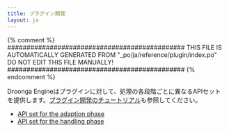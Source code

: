 ```yaml
---
title: プラグイン開発
layout: ja
---
```


{% comment %}
##############################################
  THIS FILE IS AUTOMATICALLY GENERATED FROM
  "_po/ja/reference/plugin/index.po"
  DO NOT EDIT THIS FILE MANUALLY!
##############################################
{% endcomment %}


Droonga Engineはプラグインに対して、処理の各段階ごとに異なるAPIセットを提供します。[プラグイン開発のチュートリアル](../../tutorial/plugin-development/)も参照してください。

 * [API set for the adaption phase](adapter/)
 * [API set for the handling phase](handler/)
